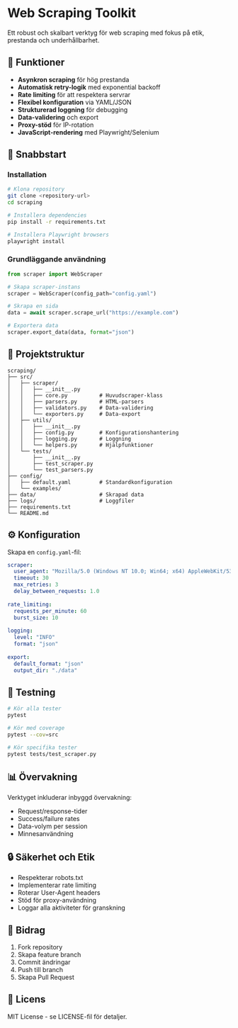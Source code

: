# Web Scraping Toolkit

Ett robust och skalbart verktyg för web scraping med fokus på etik, prestanda och underhållbarhet.

## 🎯 Funktioner

- **Asynkron scraping** för hög prestanda
- **Automatisk retry-logik** med exponential backoff
- **Rate limiting** för att respektera servrar
- **Flexibel konfiguration** via YAML/JSON
- **Strukturerad loggning** för debugging
- **Data-validering** och export
- **Proxy-stöd** för IP-rotation
- **JavaScript-rendering** med Playwright/Selenium

## 🚀 Snabbstart

### Installation

```bash
# Klona repository
git clone <repository-url>
cd scraping

# Installera dependencies
pip install -r requirements.txt

# Installera Playwright browsers
playwright install
```

### Grundläggande användning

```python
from scraper import WebScraper

# Skapa scraper-instans
scraper = WebScraper(config_path="config.yaml")

# Skrapa en sida
data = await scraper.scrape_url("https://example.com")

# Exportera data
scraper.export_data(data, format="json")
```

## 📁 Projektstruktur

```
scraping/
├── src/
│   ├── scraper/
│   │   ├── __init__.py
│   │   ├── core.py          # Huvudscraper-klass
│   │   ├── parsers.py       # HTML-parsers
│   │   ├── validators.py    # Data-validering
│   │   └── exporters.py     # Data-export
│   ├── utils/
│   │   ├── __init__.py
│   │   ├── config.py        # Konfigurationshantering
│   │   ├── logging.py       # Loggning
│   │   └── helpers.py       # Hjälpfunktioner
│   └── tests/
│       ├── __init__.py
│       ├── test_scraper.py
│       └── test_parsers.py
├── config/
│   ├── default.yaml         # Standardkonfiguration
│   └── examples/
├── data/                    # Skrapad data
├── logs/                    # Loggfiler
├── requirements.txt
└── README.md
```

## ⚙️ Konfiguration

Skapa en `config.yaml`-fil:

```yaml
scraper:
  user_agent: "Mozilla/5.0 (Windows NT 10.0; Win64; x64) AppleWebKit/537.36"
  timeout: 30
  max_retries: 3
  delay_between_requests: 1.0
  
rate_limiting:
  requests_per_minute: 60
  burst_size: 10
  
logging:
  level: "INFO"
  format: "json"
  
export:
  default_format: "json"
  output_dir: "./data"
```

## 🧪 Testning

```bash
# Kör alla tester
pytest

# Kör med coverage
pytest --cov=src

# Kör specifika tester
pytest tests/test_scraper.py
```

## 📊 Övervakning

Verktyget inkluderar inbyggd övervakning:
- Request/response-tider
- Success/failure rates
- Data-volym per session
- Minnesanvändning

## 🔒 Säkerhet och Etik

- Respekterar robots.txt
- Implementerar rate limiting
- Roterar User-Agent headers
- Stöd för proxy-användning
- Loggar alla aktiviteter för granskning

## 🤝 Bidrag

1. Fork repository
2. Skapa feature branch
3. Commit ändringar
4. Push till branch
5. Skapa Pull Request

## 📄 Licens

MIT License - se LICENSE-fil för detaljer.
